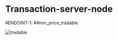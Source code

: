 # Transaction-server-node

#ENDOINT-1:
##min_price_tradable

![tradable](https://github.com/DavlatbekRabbimov/Transaction-server-node/assets/110993036/b336414b-37f1-4efd-9e92-12fb5c8728c6)
